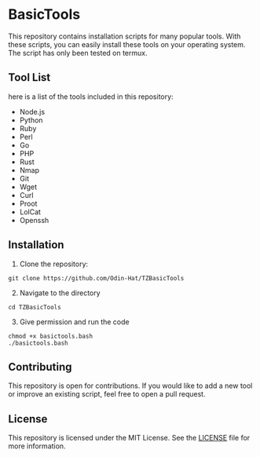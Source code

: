 # BasicTools
This repository contains installation scripts for many popular tools. With these scripts, you can easily install these tools on your operating system. The script has only been tested on termux.

## Tool List 
here is a list of the tools included in this repository:

* Node.js
* Python
* Ruby
* Perl
* Go
* PHP
* Rust
* Nmap
* Git
* Wget
* Curl
* Proot
* LolCat
* Openssh

## Installation

1. Clone the repository:

```
git clone https://github.com/Odin-Hat/TZBasicTools
```
2. Navigate to the directory 

```
cd TZBasicTools
```

3. Give permission and run the code 

```
chmod +x basictools.bash
./basictools.bash
```

## Contributing

This repository is open for contributions. If you would like to add a new tool or improve an existing script, feel free to open a pull request.

## License

This repository is licensed under the MIT License. See the <a href="#">LICENSE</a> file for more information.
